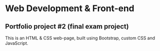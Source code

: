 # Web Development &amp; Front-end
## Portfolio project #2 (final exam project)

This is an HTML & CSS web-page, built using Bootstrap, custom CSS and JavaScript.
